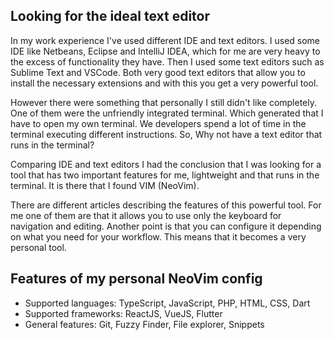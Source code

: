 ## Looking for the ideal text editor

In my work experience I've used different IDE and text editors. I used some IDE like Netbeans, Eclipse and IntelliJ IDEA, which for me are very heavy to the excess of functionality they have. Then I used some text editors such as Sublime Text and VSCode. Both very good text editors that allow you to install the necessary extensions and with this you get a very powerful tool. 

However there were something that personally I still didn't like completely. One of them were the unfriendly integrated terminal. Which generated that I have to open my own terminal. We developers spend a lot of time in the terminal executing different instructions. So, Why not have a text editor that runs in the terminal?

Comparing IDE and text editors I had the conclusion that I was looking for a tool that has two important features for me, lightweight and that runs in the terminal. It is there that I found VIM (NeoVim). 

There are different articles describing the features of this powerful tool. For me one of them are that it allows you to use only the keyboard for navigation and editing. Another point is that you can configure it depending on what you need for your workflow. This means that it becomes a very personal tool.

## Features of my personal NeoVim config

 - Supported languages: TypeScript, JavaScript, PHP, HTML, CSS, Dart
 - Supported frameworks: ReactJS, VueJS, Flutter
 - General features: Git, Fuzzy Finder, File explorer, Snippets
